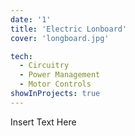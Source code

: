 ```yaml
---
date: '1'
title: 'Electric Lonboard'
cover: 'longboard.jpg'

tech:
  - Circuitry
  - Power Management
  - Motor Controls
showInProjects: true
---
```


Insert Text Here
